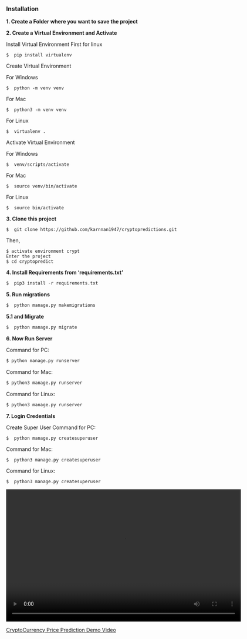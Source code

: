### Installation
**1. Create a Folder where you want to save the project**

**2. Create a Virtual Environment and Activate**

Install Virtual Environment First for linux
```
$  pip install virtualenv
```

Create Virtual Environment

For Windows
```
$  python -m venv venv
```
For Mac
```
$  python3 -m venv venv
```
For Linux
```
$  virtualenv .
```

Activate Virtual Environment

For Windows
```
$  venv/scripts/activate
```

For Mac
```
$  source venv/bin/activate
```

For Linux
```
$  source bin/activate
```

**3. Clone this project**
```
$  git clone https://github.com/karnnan1947/cryptopredictions.git
```

Then, 
```
$ activate environment crypt
Enter the project
$ cd cryptopredict
```

**4. Install Requirements from ‘requirements.txt’**
```python
$  pip3 install -r requirements.txt
```

**5. Run migrations**
```python 
$  python manage.py makemigrations
```

**5.1 and Migrate**
```python 
$  python manage.py migrate
```

**6. Now Run Server**

Command for PC:
```python
$ python manage.py runserver
```

Command for Mac:
```python
$ python3 manage.py runserver
```

Command for Linux:
```python
$ python3 manage.py runserver
```

**7. Login Credentials**

Create Super User 
Command for PC:
```
$  python manage.py createsuperuser
```

Command for Mac:
```
$  python3 manage.py createsuperuser
```

Command for Linux:
```
$  python3 manage.py createsuperuser
```

<video width="640" height="360" controls>
  <source src="https://raw.githubusercontent.com/karnnan1947/cryptopredictions/mains/demovideo.mp4" type="video/mp4">
  Your browser does not support the video tag.
</video>

[CryptoCurrency Price Prediction Demo Video](https://drive.google.com/file/d/1EkajLSd3esur-UQwrIbmV8Vbn4X8sIqY/view)
